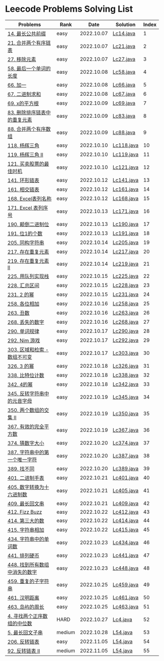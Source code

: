 # Leecode Problems Solving List

| Problems                                                                                    | Rank   | Date       | Solution                 | Index |
|---------------------------------------------------------------------------------------------|--------|------------|--------------------------|-------|
| [14. 最长公共前缀](https://leetcode.cn/problems/longest-common-prefix/)                           | easy   | 2022.10.07 | [Lc14.java](Lc14.java)   | 1     |
| [21. 合并两个有序链表](https://leetcode.cn/problems/merge-two-sorted-lists/)                        | easy   | 2022.10.07 | [Lc21.java](Lc21.java)   | 2     |
| [27. 移除元素](https://leetcode.cn/problems/remove-element/)                                    | easy   | 2022.10.07 | [Lc27.java](Lc27.java)   | 3     |
| [58. 最后一个单词的长度](https://leetcode.cn/problems/length-of-last-word/)                          | easy   | 2022.10.08 | [Lc58.java](Lc58.java)   | 4     |
| [66. 加一](https://leetcode.cn/problems/plus-one/)                                            | easy   | 2022.10.08 | [Lc66.java](Lc66.java)   | 5     |
| [67. 二进制求和](https://leetcode.cn/problems/add-binary/)                                       | easy   | 2022.10.08 | [Lc67.java](Lc67.java)   | 6     |
| [69. x的平方根](https://leetcode.cn/problems/sqrtx/)                                            | easy   | 2022.10.09 | [Lc69.java](Lc69.java)   | 7     |
| [83. 删除排序链表中的重复元素](https://leetcode.cn/problems/remove-duplicates-from-sorted-list/)        | easy   | 2022.10.09 | [Lc83.java](Lc83.java)   | 8     |
| [88. 合并两个有序数组](https://leetcode.cn/problems/merge-sorted-array/)                            | easy   | 2022.10.09 | [Lc88.java](Lc88.java)   | 9     |
| [118. 杨辉三角](https://leetcode.cn/problems/pascals-triangle/)                                 | easy   | 2022.10.10 | [Lc118.java](Lc118.java) | 10    |
| [119. 杨辉三角 II](https://leetcode.cn/problems/pascals-triangle-ii/)                           | easy   | 2022.10.10 | [Lc119.java](Lc119.java) | 11    |
| [121. 买卖股票的最佳时机](https://leetcode.cn/problems/best-time-to-buy-and-sell-stock/)             | easy   | 2022.10.10 | [Lc121.java](Lc121.java) | 12    |
| [141. 环形链表](https://leetcode.cn/problems/linked-list-cycle/)                                | easy   | 2022.10.12 | [Lc141.java](Lc141.java) | 13    |
| [161. 相交链表](https://leetcode.cn/problems/intersection-of-two-linked-lists/)                 | easy   | 2022.10.12 | [Lc161.java](Lc161.java) | 14    |
| [168. Excel表列名称](https://leetcode.cn/problems/excel-sheet-column-title/)                    | easy   | 2022.10.12 | [Lc168.java](Lc168.java) | 15    |
| [171. Excel 表列序号](https://leetcode.cn/problems/excel-sheet-column-number/)                  | easy   | 2022.10.13 | [Lc171.java](Lc171.java) | 16    |
| [190. 颠倒二进制位](https://leetcode.cn/problems/reverse-bits/)                                   | easy   | 2022.10.13 | [Lc190.java](Lc190.java) | 17    |
| [191. 位1的个数](https://leetcode.cn/problems/number-of-1-bits/)                                | easy   | 2022.10.13 | [Lc191.java](Lc191.java) | 18    |
| [205. 同构字符串](https://leetcode.cn/problems/isomorphic-strings/)                              | easy   | 2022.10.14 | [Lc205.java](Lc205.java) | 19    |
| [217. 存在重复元素](https://leetcode.cn/problems/contains-duplicate/)                             | easy   | 2022.10.14 | [Lc217.java](Lc217.java) | 20    |
| [219. 存在重复元素 II](https://leetcode.cn/problems/contains-duplicate-ii/)                       | easy   | 2022.10.14 | [Lc219.java](Lc219.java) | 21    |
| [225. 用队列实现栈](https://leetcode.cn/problems/implement-stack-using-queues/)                   | easy   | 2022.10.15 | [Lc225.java](Lc225.java) | 22    |
| [228. 汇总区间](https://leetcode.cn/problems/contains-duplicate-ii/)                            | easy   | 2022.10.15 | [Lc228.java](Lc218.java) | 23    |
| [231. 2 的幂](https://leetcode.cn/problems/contains-duplicate-ii/)                            | easy   | 2022.10.15 | [Lc231.java](Lc231.java) | 24    |
| [258. 各位相加](https://leetcode.cn/problems/add-digits/)                                       | easy   | 2022.10.16 | [Lc258.java](Lc258.java) | 25    |
| [263. 丑数](https://leetcode.cn/problems/ugly-number/)                                        | easy   | 2022.10.16 | [Lc263.java](Lc263.java) | 26    |
| [268. 丢失的数字](https://leetcode.cn/problems/missing-number/)                                  | easy   | 2022.10.16 | [Lc268.java](Lc268.java) | 27    |
| [290. 单词规律](https://leetcode.cn/problems/word-pattern/)                                     | easy   | 2022.10.17 | [Lc290.java](Lc290.java) | 28    |
| [292. Nim 游戏](https://leetcode.cn/problems/nim-game/)                                       | easy   | 2022.10.17 | [Lc292.java](Lc292.java) | 29    |
| [303. 区域和检索 - 数组不可变](https://leetcode.cn/problems/range-sum-query-immutable/)               | easy   | 2022.10.17 | [Lc303.java](Lc303.java) | 30    |
| [326. 3 的幂 ](https://leetcode.cn/problems/power-of-three/)                                  | easy   | 2022.10.18 | [Lc326.java](Lc326.java) | 31    |
| [338. 比特位计数](https://leetcode.cn/problems/counting-bits/)                                   | easy   | 2022.10.18 | [Lc338.java](Lc338.java) | 32    |
| [342. 4的幂](https://leetcode.cn/problems/power-of-four/)                                     | easy   | 2022.10.18 | [Lc342.java](Lc342.java) | 33    |
| [345. 反转字符串中的元音字母](https://leetcode.cn/problems/reverse-vowels-of-a-string/)                | easy   | 2022.10.19 | [Lc345.java](Lc345.java) | 34    |
| [350. 两个数组的交集 II](https://leetcode.cn/problems/intersection-of-two-arrays-ii/submissions/)  | easy   | 2022.10.19 | [Lc350.java](Lc350.java) | 35    |
| [367. 有效的完全平方数](https://leetcode.cn/problems/valid-perfect-square/)                         | easy   | 2022.10.19 | [Lc367.java](Lc367.java) | 36    |
| [374. 猜数字大小](https://leetcode.cn/problems/guess-number-higher-or-lower/)                    | easy   | 2022.10.20 | [Lc374.java](Lc374.java) | 37    |
| [387. 字符串中的第一个唯一字符](https://leetcode.cn/problems/first-unique-character-in-a-string/)       | easy   | 2022.10.20 | [Lc387.java](Lc387.java) | 38    |
| [389. 找不同](https://leetcode.cn/problems/find-the-difference/)                               | easy   | 2022.10.20 | [Lc389.java](Lc389.java) | 39    |
| [401. 二进制手表](https://leetcode.cn/problems/binary-watch/)                                    | easy   | 2022.10.21 | [Lc401.java](Lc401.java) | 40    |
| [405. 数字转换为十六进制数](https://leetcode.cn/problems/convert-a-number-to-hexadecimal/)            | easy   | 2022.10.21 | [Lc405.java](Lc405.java) | 41    |
| [409. 最长回文串](https://leetcode.cn/problems/longest-palindrome/)                              | easy   | 2022.10.21 | [Lc409.java](Lc409.java) | 42    |
| [412. Fizz Buzz ](https://leetcode.cn/problems/fizz-buzz/)                                  | easy   | 2022.10.22 | [Lc412.java](Lc412.java) | 43    |
| [414. 第三大的数](https://leetcode.cn/problems/third-maximum-number/)                            | easy   | 2022.10.22 | [Lc414.java](Lc414.java) | 44    |
| [415. 字符串相加](https://leetcode.cn/problems/add-strings/)                                     | easy   | 2022.10.22 | [Lc415.java](Lc415.java) | 45    |
| [434. 字符串中的单词数](https://leetcode.cn/problems/number-of-segments-in-a-string/)               | easy   | 2022.10.23 | [Lc434.java](Lc434.java) | 46    |
| [441. 排列硬币](https://leetcode.cn/problems/arranging-coins/)                                  | easy   | 2022.10.23 | [Lc441.java](Lc441.java) | 47    |
| [448. 找到所有数组中消失的数字](https://leetcode.cn/problems/find-all-numbers-disappeared-in-an-array/) | easy   | 2022.10.23 | [Lc448.java](Lc448.java) | 48    |
| [459. 重复的子字符串](https://leetcode.cn/problems/repeated-substring-pattern/)                    | easy   | 2022.10.25 | [Lc459.java](Lc459.java) | 49    |
| [461. 汉明距离](https://leetcode.cn/problems/hamming-distance/)                                 | easy   | 2022.10.25 | [Lc461.java](Lc461.java) | 50    |
| [463. 岛屿的周长](https://leetcode.cn/problems/island-perimeter/)                                | easy   | 2022.10.25 | [Lc463.java](Lc463.java) | 51    |
| [4. 寻找两个正序数组的中位数](https://leetcode.cn/problems/median-of-two-sorted-arrays/)                | HARD   | 2022.10.27 | [Lc4.java](Lc4.java)     | 52    |
| [5. 最长回文子串](https://leetcode.cn/problems/longest-palindromic-substring/)                    | medium | 2022.10.28 | [L54.java](Lc5.java)     | 53    |
| [206. 反转链表](https://leetcode.cn/problems/reverse-linked-list/)                              | easy   | 2022.11.05 | [L54.java](Lc5.java)     | 54    |
| [92. 反转链表 II](https://leetcode.cn/problems/reverse-linked-list-ii/)                         | medium | 2022.11.05 | [L54.java](Lc5.java)     | 55    |
